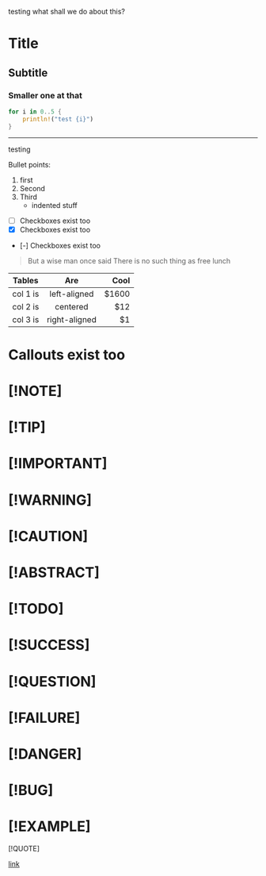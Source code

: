 testing
what shall we do about this?
# Title
## Subtitle
### Smaller one at that
```rust
for i in 0..5 {
    println!("test {i}")
}
```
---
testing 

Bullet points:
1. first
2. Second
3. Third
    - indented stuff

- [ ] Checkboxes exist too
- [x] Checkboxes exist too
- [-] Checkboxes exist too
> But a wise man once said
> There is no such thing as free lunch

| Tables   |      Are      |  Cool |
|----------|:-------------:|------:|
| col 1 is |  left-aligned | $1600 |
| col 2 is |    centered   |   $12 |
| col 3 is | right-aligned |    $1 |

# Callouts exist too 

# [!NOTE]
# [!TIP]
# [!IMPORTANT]
# [!WARNING]
# [!CAUTION]
<!-- Obsidian: https://help.a.md/Editing+and+formatting/Callouts -->
# [!ABSTRACT]
# [!TODO]
# [!SUCCESS]
# [!QUESTION]
# [!FAILURE]
# [!DANGER]
# [!BUG]
# [!EXAMPLE]
 [!QUOTE]

 [link](googl.com)

